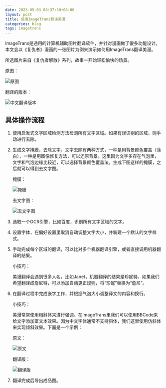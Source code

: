 ```yaml
---
date: 2023-05-03 08:37:50+08:00
layout: post
title: 使用ImageTrans翻译美漫
categories: blog
tags: imagetrans
---
```


ImageTrans是通用的计算机辅助图片翻译软件，并针对漫画做了很多功能设计。本文会以《复仇者》漫画的一张图片为例来演示如何用ImageTrans翻译美漫。

所选图片来自《复仇者解散》系列，故事一开始轻松愉快的场景。

原图：

![原图](/album/us-comics/avengers.jpg)

翻译的版本：

![中文翻译版本](/album/us-comics/avengers-translated.jpg)


## 具体操作流程

1. 使用启发式文字区域检测方法检测所有文字区域。如果有误识别的区域，则手动进行去除。
2. 生成文字掩膜，去除文字。文字去除有两种方式，一种是用背景颜色覆盖（涂白），一种是用图像修复方法，可以还原背景。这里因为文字多存在气泡里，文字和气泡边缘比较近，可以选择背景颜色覆盖法。生成下图这样的掩膜，之后就可以得到去文字图。

   掩膜：

   ![掩膜](/album/us-comics/avengers-mask.jpg)
   
   去文字图：
   
   ![去文字图](/album/us-comics/avengers-text-removed.jpg)

3. 选取一个OCR引擎，比如百度，识别所有文字区域的文字。
4. 设置字体，在偏好设置里取消自动调整文字大小，并新建一个默认的文字样式。
5. 手动完成每个区域的翻译，可以比对多个机器翻译引擎，或者直接调用机器翻译的结果。

   小技巧：
   
   美漫翻译会遇到很多人名，比如Janet，机器翻译的结果是珍妮特。如果我们希望翻译成詹尼特，可以添加自动更正规则，将“珍妮”替换为“詹尼”。
   
   
6. 在翻译过程中完成嵌字工作，并根据气泡大小调整译文的内容和换行。

   小技巧：
   
   美漫常常使用粗斜体来进行强调。在ImageTrans里我们可以使用BBCode来给文字添加富文本效果。因为中文字体通常不支持斜体，我们这里使用仿斜体来实现倾斜效果。下面是一个示例：
   
   原文：
   
   ![原文](/album/us-comics/bold-italic-example.jpg)
   
   翻译版：
   
   ![翻译版](/album/us-comics/bold-italic-transaltion-example.jpg)
   
   
7. 翻译完成后导出成品图。
